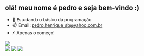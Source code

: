 ## olá! meu nome é pedro e seja bem-vindo :)

- 🌱 Estudando o básico da programação
- 📫 Email: pedro.henrique_sb@yahoo.com.br
- ⚡ Apenas o começo!
<picture>
<source 
  srcset="https://github-readme-stats.vercel.app/api?username=drinPedro&show_icons=true&theme=dark"
  media="(prefers-color-scheme: dark)"
/>
<source
  srcset="https://github-readme-stats.vercel.app/api?username=drinPedro&show_icons=true"
  media="(prefers-color-scheme: light), (prefers-color-scheme: no-preference)"
/>
<img src="https://github-readme-stats.vercel.app/api?username=drinPedro&show_icons=true" />
</picture>

<div> 
  <a href="https://instagram.com/pedrinsb__" target="_blank"><img src="https://img.shields.io/badge/-Instagram-%23E4405F?style=for-the-badge&logo=instagram&logoColor=white" target="_blank"></a>
 	<a href="https://www.twitch.tv/pedrinkeyfera" target="_blank"><img src="https://img.shields.io/badge/Twitch-9146FF?style=for-the-badge&logo=twitch&logoColor=white" target="_blank"></a>
  <a href="https://www.linkedin.com/in/pedro-henrique-siman-bitencourt-346182268/" target="_blank"><img src="https://img.shields.io/badge/-LinkedIn-%230077B5?style=for-the-badge&logo=linkedin&logoColor=white" target="_blank"></a> 
